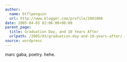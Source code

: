 ```yaml
---
author:
  name: btflpenguin
  url: http://www.blogger.com/profile/2001080
date: 2005-04-03 02:06:00+00:00
parent_page:
  title: Graduation Day, and 10 Years After
  urlpath: /2005/03/graduation-day-and-10-years-after/
source: wordpress
---
```


marc gaba, poetry. hehe.